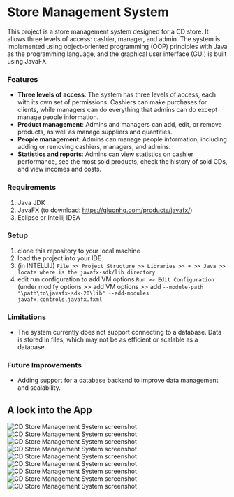# Store Management System 

This project is a store management system designed for a CD store. It allows three levels of access: cashier, manager, and admin. The system is implemented using object-oriented programming (OOP) principles with Java as the programming language, and the graphical user interface (GUI) is built using JavaFX.

### Features

- **Three levels of access**: The system has three levels of access, each with its own set of permissions. Cashiers can make purchases for clients, while managers can do everything that admins can do except manage people information.
- **Product management**: Admins and managers can add, edit, or remove products, as well as manage suppliers and quantities.
- **People management**: Admins can manage people information, including adding or removing cashiers, managers, and admins.
- **Statistics and reports**: Admins can view statistics on cashier performance, see the most sold products, check the history of sold CDs, and view incomes and costs.

### Requirements
1. Java JDK 
2. JavaFX (to download: https://gluonhq.com/products/javafx/)
3. Eclipse or Intellij IDEA

### Setup 
1. clone this repository to your local machine
2. load the project into your IDE
3. (in INTELLIJ) ``File >> Project Structure >> Libraries >> + >> Java >> locate where is the javafx-sdk/lib directory``
4. edit run configuration to add VM options ``Run >> Edit Configuration`` (under modify options >> add VM options >> add ``--module-path "\path\to\javafx-sdk-20\lib" --add-modules javafx.controls,javafx.fxml``

### Limitations

- The system currently does not support connecting to a database. Data is stored in files, which may not be as efficient or scalable as a database.

### Future Improvements

- Adding support for a database backend to improve data management and scalability.

## A look into the App

![CD Store Management System screenshot](app-images/login.png "Login")
![CD Store Management System screenshot](app-images/admin.png "Admin")
![CD Store Management System screenshot](app-images/cashier.png "Cashier")
![CD Store Management System screenshot](app-images/manager-view.png "Manager")
![CD Store Management System screenshot](app-images/manage-users.png "manage users")
![CD Store Management System screenshot](app-images/manage-products.png "CD Store Management System")
![CD Store Management System screenshot](app-images/add-product.png "add product")
![CD Store Management System screenshot](app-images/edit-product-info.png "CD Store Management System")
![CD Store Management System screenshot](app-images/stock-management.png "CD Store Management System")



